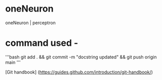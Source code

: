 # oneNeuron
oneNeuron | perceptron

# command used -

'''bash
git add . && git commit -m "docstring updated" && git push origin main
'''

[Git  handbook] (https://guides.github.com/introduction/git-handbook/)